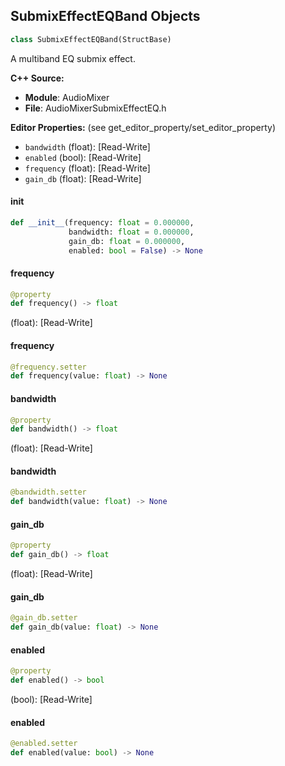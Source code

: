 ## SubmixEffectEQBand Objects

```python
class SubmixEffectEQBand(StructBase)
```

A multiband EQ submix effect.

**C++ Source:**

- **Module**: AudioMixer
- **File**: AudioMixerSubmixEffectEQ.h

**Editor Properties:** (see get_editor_property/set_editor_property)

- ``bandwidth`` (float):  [Read-Write]
- ``enabled`` (bool):  [Read-Write]
- ``frequency`` (float):  [Read-Write]
- ``gain_db`` (float):  [Read-Write]

<a id="unreal.SubmixEffectEQBand.__init__"></a>

#### __init__

```python
def __init__(frequency: float = 0.000000,
             bandwidth: float = 0.000000,
             gain_db: float = 0.000000,
             enabled: bool = False) -> None
```

<a id="unreal.SubmixEffectEQBand.frequency"></a>

#### frequency

```python
@property
def frequency() -> float
```

(float):  [Read-Write]

<a id="unreal.SubmixEffectEQBand.frequency"></a>

#### frequency

```python
@frequency.setter
def frequency(value: float) -> None
```

<a id="unreal.SubmixEffectEQBand.bandwidth"></a>

#### bandwidth

```python
@property
def bandwidth() -> float
```

(float):  [Read-Write]

<a id="unreal.SubmixEffectEQBand.bandwidth"></a>

#### bandwidth

```python
@bandwidth.setter
def bandwidth(value: float) -> None
```

<a id="unreal.SubmixEffectEQBand.gain_db"></a>

#### gain_db

```python
@property
def gain_db() -> float
```

(float):  [Read-Write]

<a id="unreal.SubmixEffectEQBand.gain_db"></a>

#### gain_db

```python
@gain_db.setter
def gain_db(value: float) -> None
```

<a id="unreal.SubmixEffectEQBand.enabled"></a>

#### enabled

```python
@property
def enabled() -> bool
```

(bool):  [Read-Write]

<a id="unreal.SubmixEffectEQBand.enabled"></a>

#### enabled

```python
@enabled.setter
def enabled(value: bool) -> None
```

<a id="unreal.SubmixEffectSubmixEQSettings"></a>